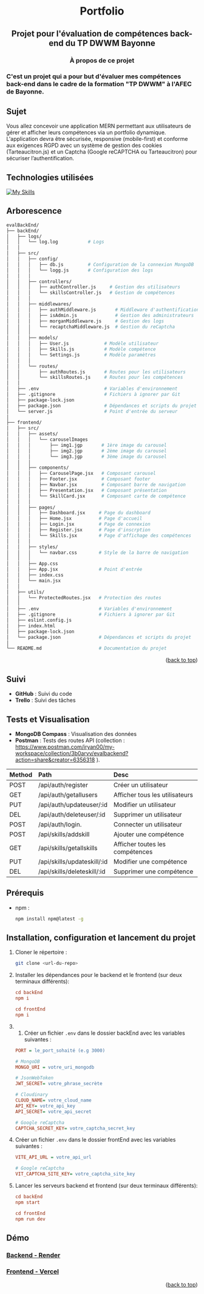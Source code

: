 <a id="readme-top"></a>

  <h1 align="center">Portfolio</h1>
  <h2 align="center">Projet pour l'évaluation de compétences back-end du TP DWWM Bayonne</h2>

<h3 align="center">À propos de ce projet<h3>

C'est un projet qui a pour but d'évaluer mes compétences back-end dans le cadre de la formation "TP DWWM" à l'AFEC de Bayonne.

## Sujet

Vous allez concevoir une application MERN permettant aux utilisateurs de gérer et afficher leurs compétences via un portfolio dynamique. L'application devra être sécurisée, responsive (mobile-first) et conforme aux exigences RGPD avec un système de gestion des cookies (Tarteaucitron.js) et un Captcha (Google reCAPTCHA ou Tarteaucitron) pour sécuriser l’authentification.

## Technologies utilisées

[![My Skills](https://skillicons.dev/icons?i=vscode,git,github,postman,nodejs,npm,javascript,express,mongodb,vite,react,bootstrap,vercel)](https://skillicons.dev)

## Arborescence

```bash
evalBackEnd/
├── backEnd/
│   ├── logs/
│   │   └── log.log           # Logs
│   │
│   ├── src/
│   │   ├── config/
│   │   │   ├── db.js         # Configuration de la connexion MongoDB
│   │   │   └── logg.js       # Configuration des logs
│   │   │
│   │   ├── controllers/
│   │   │   ├── authController.js     # Gestion des utilisateurs
│   │   │   └── skillsController.js   # Gestion de compétences
│   │   │
│   │   ├── middlewares/
│   │   │   ├── authMiddleware.js       # Middleware d'authentification
│   │   │   ├── isAdmin.js              # Gestion des administrateurs
│   │   │   ├── morganMiddleware.js     # Gestion des logs
│   │   │   └── recaptchaMiddleware.js  # Gestion du reCaptcha
│   │   │
│   │   ├── models/
│   │   │   ├── User.js             # Modèle utilisateur
│   │   │   ├── Skills.js           # Modèle compétence
│   │   │   └── Settings.js         # Modèle paramètres
│   │   │
│   │   └── routes/
│   │       ├── authRoutes.js       # Routes pour les utilisateurs
│   │       └── skillsRoutes.js     # Routes pour les compétences
│   │
│   ├── .env                        # Variables d'environnement
│   ├── .gitignore                  # Fichiers à ignorer par Git
│   ├── package-lock.json
│   ├── package.json                # Dépendances et scripts du projet
│   └── server.js                   # Point d'entrée du serveur
│
├── frontend/
│   ├── src/
│   │   ├── assets/
│   │   │   └── carouselImages
│   │   │       ├── img1.jgp       # 1ère image du carousel
│   │   │       ├── img2.jgp       # 2ème image du carousel
│   │   │       └── img3.jgp       # 3ème image du carousel
│   │   │
│   │   ├── components/
│   │   │   ├── CarouselPage.jsx   # Composant carousel
│   │   │   ├── Footer.jsx         # Composant footer
│   │   │   ├── Navbar.jsx         # Composant barre de navigation
│   │   │   ├── Presentation.jsx   # Composant présentation
│   │   │   └── SkillCard.jsx      # Composant carte de compétence
│   │   │
│   │   ├── pages/
│   │   │   ├── Dashboard.jsx     # Page du dashboard
│   │   │   ├── Home.jsx          # Page d'accueil
│   │   │   ├── Login.jsx         # Page de connexion
│   │   │   ├── Register.jsx      # Page d'inscrption
│   │   │   └── Skills.jsx        # Page d'affichage des compétences
│   │   │
│   │   ├── styles/
│   │   │   └── navbar.css        # Style de la barre de navigation
│   │   │
│   │   ├── App.css
│   │   ├── App.jsx               # Point d'entrée
│   │   ├── index.css
│   │   └── main.jsx
│   │
│   ├── utils/
│   │   └── ProtectedRoutes.jsx   # Protection des routes
│   │
│   ├── .env                      # Variables d'environnement
│   ├── .gitignore                # Fichiers à ignorer par Git
│   ├── eslint.config.js
│   ├── index.html
│   ├── package-lock.json
│   └── package.json              # Dépendances et scripts du projet
│
└── README.md                     # Documentation du projet
```

<p align="right">(<a href="#readme-top">back to top</a>)</p>

## Suivi

- **GitHub** : Suivi du code
- **Trello** : Suivi des tâches

## Tests et Visualisation

- **MongoDB Compass** : Visualisation des données
- **Postman** : Tests des routes API (collection : https://www.postman.com/iryan00/my-workspace/collection/3b0arvv/evalbackend?action=share&creator=6356318 ).

<div align="center">

| Method | Path                        | Desc                            |
| :----- | :-------------------------- | :------------------------------ |
| POST   | /api/auth/register          | Créer un utilisateur            |
| GET    | /api/auth/getallusers       | Afficher tous les utilisateurs  |
| PUT    | /api/auth/updateuser/:id    | Modifier un utilisateur         |
| DEL    | /api/auth/deleteuser/:id    | Supprimer un utilisateur        |
| POST   | /api/auth/login.            | Connecter un utilisateur        |
| POST   | /api/skills/addskill        | Ajouter une compétence          |
| GET    | /api/skills/getallskills    | Afficher toutes les compétences |
| PUT    | /api/skills/updateskill/:id | Modifier une compétence         |
| DEL    | /api/skills/deleteskill/:id | Supprimer une compétence        |

</div>

## Prérequis

- npm :

  ```sh
  npm install npm@latest -g
  ```

## Installation, configuration et lancement du projet

1.  Cloner le répertoire :

    ```sh
    git clone <url-du-repo>
    ```

2.  Installer les dépendances pour le backend et le frontend (sur deux terminaux différents):

    ```ini
    cd backEnd
    npm i

    cd frontEnd
    npm i
    ```

3.  1.  Créer un fichier `.env` dans le dossier backEnd avec les variables suivantes :

    ```ini
    PORT = le_port_sohaité (e.g 3000)

    # MongoDB
    MONGO_URI = votre_uri_mongodb

    # JsonWebToken
    JWT_SECRET= votre_phrase_secrète

    # Cloudinary
    CLOUD_NAME= votre_cloud_name
    API_KEY= votre_api_key
    API_SECRET= votre_api_secret

    # Google reCaptcha
    CAPTCHA_SECRET_KEY= votre_captcha_secret_key
    ```

4.  Créer un fichier `.env` dans le dossier frontEnd avec les variables suivantes :

    ```ini
    VITE_API_URL = votre_api_url

    # Google reCaptcha
    VIT_CAPTCHA_SITE_KEY= votre_captcha_site_key
    ```

5.  Lancer les serveurs backend et frontend (sur deux terminaux différents):

    ```ini
    cd backEnd
    npm start

    cd frontEnd
    npm run dev
    ```

## Démo

### [ Backend - Render ](https://evalbackend-sp7c.onrender.com)

### [ Frontend - Vercel ](https://eval-back-end.vercel.app/)

<p align="right">(<a href="#readme-top">back to top</a>)</p>
